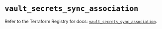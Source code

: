 # `vault_secrets_sync_association`

Refer to the Terraform Registry for docs: [`vault_secrets_sync_association`](https://registry.terraform.io/providers/hashicorp/vault/5.3.0/docs/resources/secrets_sync_association).
